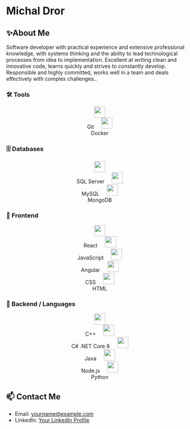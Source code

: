 # Michal Dror
## ✨About Me

Software developer with practical experience and extensive professional knowledge, with systems thinking and the ability to lead technological processes from idea to implementation. Excellent at writing clean and innovative code, learns quickly and strives to constantly develop. Responsible and highly committed, works well in a team and deals effectively with complex challenges..

### 🛠️ Tools  
<p align="center">
  <div align="center">
    <img src="https://cdn.jsdelivr.net/gh/devicons/devicon/icons/git/git-original.svg" height="30"/><br>Git
    &nbsp;&nbsp;&nbsp;
    <img src="https://cdn.jsdelivr.net/gh/devicons/devicon/icons/docker/docker-original.svg" height="30"/><br>Docker
  </div>
</p>

### 🗄️ Databases  
<p align="center">
  <div align="center">
    <img src="https://cdn.jsdelivr.net/gh/devicons/devicon/icons/microsoftsqlserver/microsoftsqlserver-plain.svg" height="30"/><br>SQL Server
    &nbsp;&nbsp;&nbsp;
    <img src="https://cdn.jsdelivr.net/gh/devicons/devicon/icons/mysql/mysql-original.svg" height="30"/><br>MySQL
    &nbsp;&nbsp;&nbsp;
    <img src="https://cdn.jsdelivr.net/gh/devicons/devicon/icons/mongodb/mongodb-original.svg" height="30"/><br>MongoDB
  </div>
</p>

### 🎨 Frontend  
<p align="center">
  <div align="center">
    <img src="https://cdn.jsdelivr.net/gh/devicons/devicon/icons/react/react-original.svg" height="30"/><br>React
    &nbsp;&nbsp;&nbsp;
    <img src="https://cdn.jsdelivr.net/gh/devicons/devicon/icons/javascript/javascript-original.svg" height="30"/><br>JavaScript
    &nbsp;&nbsp;&nbsp;
    <img src="https://cdn.jsdelivr.net/gh/devicons/devicon/icons/angularjs/angularjs-original.svg" height="30"/><br>Angular
    &nbsp;&nbsp;&nbsp;
    <img src="https://cdn.jsdelivr.net/gh/devicons/devicon/icons/css3/css3-original.svg" height="30"/><br>CSS
    &nbsp;&nbsp;&nbsp;
    <img src="https://cdn.jsdelivr.net/gh/devicons/devicon/icons/html5/html5-original.svg" height="30"/><br>HTML
  </div>
</p>

### 🔧 Backend / Languages  
<p align="center">
  <div align="center">
    <img src="https://cdn.jsdelivr.net/gh/devicons/devicon/icons/cplusplus/cplusplus-original.svg" height="30"/><br>C++
    &nbsp;&nbsp;&nbsp;
    <img src="https://cdn.jsdelivr.net/gh/devicons/devicon/icons/csharp/csharp-original.svg" height="30"/><br>C# .NET Core 8
    &nbsp;&nbsp;&nbsp;
    <img src="https://cdn.jsdelivr.net/gh/devicons/devicon/icons/java/java-original.svg" height="30"/><br>Java
    &nbsp;&nbsp;&nbsp;
    <img src="https://cdn.jsdelivr.net/gh/devicons/devicon/icons/nodejs/nodejs-original.svg" height="30"/><br>Node.js
    &nbsp;&nbsp;&nbsp;
    <img src="https://cdn.jsdelivr.net/gh/devicons/devicon/icons/python/python-original.svg" height="30"/><br>Python
  </div>
</p>


## 📫 Contact Me

- Email: yourname@example.com
- LinkedIn: [Your LinkedIn Profile](https://www.linkedin.com)
